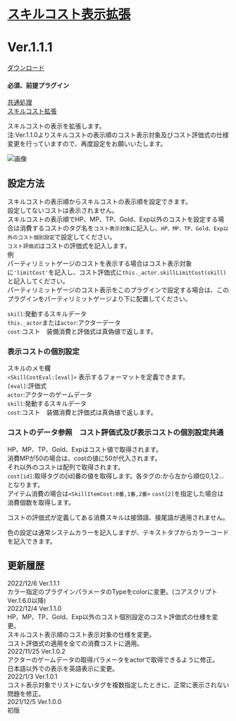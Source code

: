 # [スキルコスト表示拡張](https://raw.githubusercontent.com/nuun888/MZ/master/NUUN_SkillCostShowEX.js)
# Ver.1.1.1
[ダウンロード](https://raw.githubusercontent.com/nuun888/MZ/master/NUUN_SkillCostShowEX.js)
#### 必須、前提プラグイン
[共通処理](https://github.com/nuun888/MZ/blob/master/README/Base.md)  
[スキルコスト拡張](https://github.com/nuun888/MZ/blob/master/README/SkillCostEX.md)  

スキルコストの表示を拡張します。  
注:Ver.1.1.0よりスキルコストの表示順のコスト表示対象及びコスト評価式の仕様変更を行っていますので、再度設定をお願いいたします。  

![画像](img/SkillCost1.png)  

## 設定方法
スキルコストの表示順からスキルコストの表示順を設定できます。  
設定してないコストは表示されません。  
スキルコストの表示順でHP、MP、TP、Gold、Exp以外のコストを設定する場合は消費するコストのタグ名を`コスト表示対象`に記入し、`HP、MP、TP、Gold、Exp以外のコスト個別設定`で設定してください。  
`コスト評価式`はコストの評価式を記入します。  
例  
パーティリミットゲージのコストを表示する場合はコスト表示対象に`'limitCost'`を記入し、コスト評価式に`this._actor.skillLimitCost(skill)`と記入してください。  
パーティリミットゲージのコスト表示をこのプラグインで設定する場合は、このプラグインをパーティリミットゲージより下に配置してください。  

`skill`:発動するスキルデータ  
`this._actor`または`actor`:アクターデータ  
`cost`:コスト　装備消費と評価式は真偽値で返します。

### 表示コストの個別設定
スキルのメモ欄  
`<SkillCostEval:[eval]>` 表示するフォーマットを定義できます。  
`[eval]`:評価式  
`actor`:アクターのゲームデータ  
`skill`:発動するスキルデータ  
`cost`:コスト　装備消費と評価式は真偽値で返します。  

### コストのデータ参照　コスト評価式及び表示コストの個別設定共通
HP、MP、TP、Gold、Expはコスト値で取得されます。  
消費MPが50の場合は、costの値に50が代入されます。  
それ以外のコストは配列で取得されます。  
`cost[id]`:取得タグの[id]番の値を取得します。各タグの:から左から順位0,1,2...となります。  
アイテム消費の場合は`<SkillItemCost:0番,1番,2番>` `cost[2]`を指定した場合は消費個数を取得します。  

コストの評価式が定義してある消費スキルは接頭語、接尾語が適用されません。  

色の設定は通常システムカラーを記入しますが、テキストタブからカラーコードを記入できます。  

## 更新履歴
2022/12/6 Ver.1.1.1  
カラー指定のプラグインパラメータのTypeをcolorに変更。(コアスクリプトVer.1.6.0以降)  
2022/12/4 Ver.1.1.0  
HP、MP、TP、Gold、Exp以外のコスト個別設定のコスト評価式の仕様を変更。  
スキルコスト表示順のコスト表示対象の仕様を変更。  
コスト評価式の適用を全ての消費コストに適用。  
2022/11/25 Ver.1.0.2  
アクターのゲームデータの取得パラメータをactorで取得できるように修正。  
日本語以外での表示を英語表示に変更。  
2022/1/3 Ver.1.0.1  
コスト表示対象でリストにないタグを複数指定したときに、正常に表示されない問題を修正。  
2021/12/5 Ver.1.0.0  
初版
